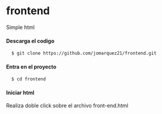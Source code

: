 # frontend

  Simple html
  
#### Descarga el codigo
  ```bash
    $ git clone https://github.com/jomarquez21/frontend.git
  ```

#### Entra en el proyecto

  ```bash
    $ cd frontend
  ```
  
#### Iniciar html

  Realiza doble click sobre el archivo front-end.html
